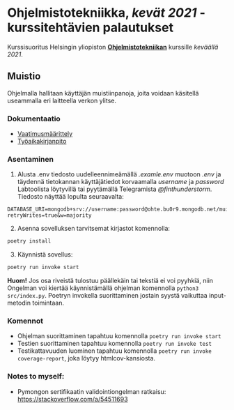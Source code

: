 # **Ohjelmistotekniikka**, _kevät 2021_ - kurssitehtävien palautukset

Kurssisuoritus Helsingin yliopiston [**Ohjelmistotekniikan**](https://ohjelmistotekniikka-hy.github.io) kurssille _keväällä 2021_.

## Muistio

Ohjelmalla hallitaan käyttäjän muistiinpanoja, joita voidaan käsitellä useammalla eri laitteella verkon ylitse.

### Dokumentaatio

- [Vaatimusmäärittely](./dokumentaatio/vaatimusmäärittely.md)
- [Työaikakirjanpito](./dokumentaatio/tyoaikakirjanpito.md)

### Asentaminen

1. Alusta .env tiedosto uudelleennimeämällä _.examle.env_ muotoon _.env_ ja täydennä tietokannan käyttäjätiedot korvaamalla _username_ ja _password_ Labtoolista löytyvillä tai pyytämällä Telegramista _@finthunderstorm_. Tiedosto näyttää lopulta seuraavalta:

```
DATABASE_URI=mongodb+srv://username:password@ohte.bu0r9.mongodb.net/muistio?retryWrites=true&w=majority
```

2. Asenna sovelluksen tarvitsemat kirjastot komennolla:

```bash
poetry install
```

3. Käynnistä sovellus:

```bash
poetry run invoke start
```

**Huom!** Jos osa riveistä tulostuu päällekäin tai tekstiä ei voi pyyhkiä, niin Ongelman voi kiertää käynnistämällä ohjelman komennolla `python3 src/index.py`. Poetryn invokella suorittaminen jostain syystä vaikuttaa input-metodin toimintaan.

### Komennot

- Ohjelman suorittaminen tapahtuu komennolla `poetry run invoke start`
- Testien suorittaminen tapahtuu komennolla `poetry run invoke test`
- Testikattavuuden luominen tapahtuu komennolla `poetry run invoke coverage-report`, joka löytyy htmlcov-kansiosta.

### Notes to myself:

- Pymongon sertifikaatin validointiongelman ratkaisu: <https://stackoverflow.com/a/54511693>
